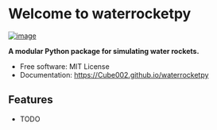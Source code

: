 # Welcome to waterrocketpy


[![image](https://img.shields.io/pypi/v/waterrocketpy.svg)](https://pypi.python.org/pypi/waterrocketpy)


**A modular Python package for simulating water rockets.**


-   Free software: MIT License
-   Documentation: <https://Cube002.github.io/waterrocketpy>
    

## Features

-   TODO
